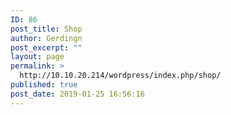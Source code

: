 ```yaml
---
ID: 86
post_title: Shop
author: Gerdingn
post_excerpt: ""
layout: page
permalink: >
  http://10.10.20.214/wordpress/index.php/shop/
published: true
post_date: 2019-01-25 16:56:16
---
```

<!-- wp:woocommerce/handpicked-products {"editMode":false} -->
<div class="wp-block-woocommerce-handpicked-products"></div>
<!-- /wp:woocommerce/handpicked-products -->
